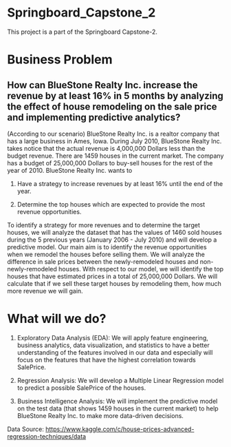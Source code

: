 # Springboard_Capstone_2
This project is a part of the Springboard Capstone-2.

# Business Problem
## How can BlueStone Realty Inc. increase the revenue by at least 16% in 5 months by analyzing the effect of house remodeling on the sale price and implementing predictive analytics?

(According to our scenario) BlueStone Realty Inc. is a realtor company that has a large business in Ames, Iowa. During July 2010, BlueStone Realty Inc. takes notice that the actual revenue is 4,000,000 Dollars less than the budget revenue.
There are 1459 houses in the current market. The company has a budget of 25,000,000 Dollars to buy-sell houses for the rest of the year of 2010. BlueStone Realty Inc. wants to

1) Have a strategy to increase revenues by at least 16% until the end of the year.

2) Determine the top houses which are expected to provide the most revenue opportunities.

To identify a strategy for more revenues and to determine the target houses, we will analyze the dataset that has the values of 1460 sold houses during the 5 previous years (January 2006 - July 2010) and will develop a predictive model.
Our main aim is to identify the revenue opportunities when we remodel the houses before selling them. We will analyze the difference in sale prices between the newly-remodeled houses and non-newly-remodeled houses. With respect to our model, we will identify the top houses that have estimated prices in a total of 25,000,000 Dollars. We will calculate that if we sell these target houses by remodeling them, how much more revenue we will gain.

# What will we do?
1) Exploratory Data Analysis (EDA): We will apply feature engineering, business analytics, data visualization, and statistics to have a better understanding of the features involved in our data and especially will focus on the features that have the highest correlation towards SalePrice.

2) Regression Analysis: We will develop a Multiple Linear Regression model to predict a possible SalePrice of the houses.

3) Business Intelligence Analysis: We will implement the predictive model on the test data (that shows 1459 houses in the current market) to help BlueStone Realty Inc. to make more data-driven decisions.

Data Source: https://www.kaggle.com/c/house-prices-advanced-regression-techniques/data
